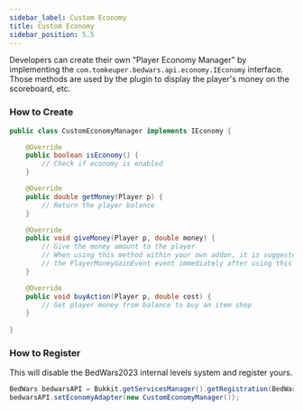 ```yaml
---
sidebar_label: Custom Economy
title: Custom Economy
sidebar_position: 5.5
---
```

Developers can create their own "Player Economy Manager" by implementing the `com.tomkeuper.bedwars.api.economy.IEconomy` interface.
Those methods are used by the plugin to display the player's money on the scoreboard, etc.

### How to Create
```java
public class CustomEconomyManager implements IEconomy {

    @Override
    public boolean isEconomy() {
        // Check if economy is enabled
    }

    @Override
    public double getMoney(Player p) {
        // Return the player balance
    }

    @Override
    public void giveMoney(Player p, double money) {
        // Give the money amount to the player
        // When using this method within your own addon, it is suggested that you call
        // the PlayerMoneyGainEvent event immediately after using this method.
    }

    @Override
    public void buyAction(Player p, double cost) {
        // Get player money from balance to buy an item shop
    }
    
}
```

### How to Register
This will disable the BedWars2023 internal levels system and register yours.
```java
BedWars bedwarsAPI = Bukkit.getServicesManager().getRegistration(BedWars .class).getProvider();
bedwarsAPI.setEconomyAdapter(new CustomEconomyManager());
```
